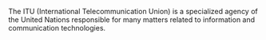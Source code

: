 The ITU (International Telecommunication Union) is a specialized agency of the United Nations responsible for many matters related to information and communication technologies. 
